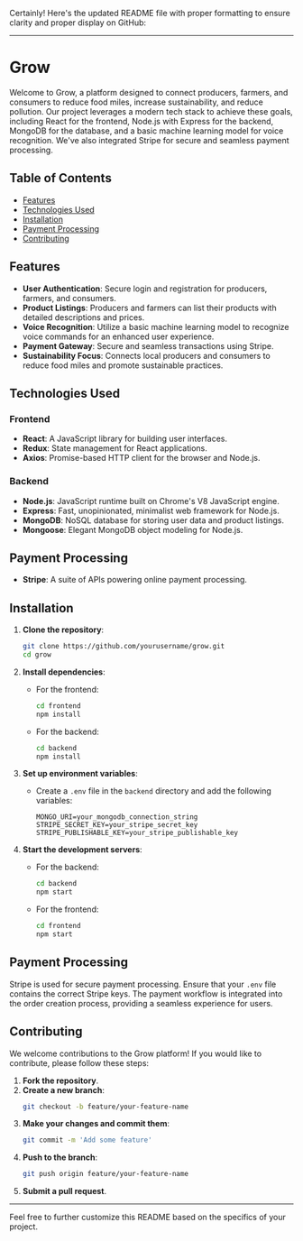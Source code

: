Certainly! Here's the updated README file with proper formatting to ensure clarity and proper display on GitHub:

---

# Grow

Welcome to Grow, a platform designed to connect producers, farmers, and consumers to reduce food miles, increase sustainability, and reduce pollution. Our project leverages a modern tech stack to achieve these goals, including React for the frontend, Node.js with Express for the backend, MongoDB for the database, and a basic machine learning model for voice recognition. We've also integrated Stripe for secure and seamless payment processing.

## Table of Contents

- [Features](#features)
- [Technologies Used](#technologies-used)
- [Installation](#installation)
- [Payment Processing](#payment-processing)
- [Contributing](#contributing)

## Features

- **User Authentication**: Secure login and registration for producers, farmers, and consumers.
- **Product Listings**: Producers and farmers can list their products with detailed descriptions and prices.
- **Voice Recognition**: Utilize a basic machine learning model to recognize voice commands for an enhanced user experience.
- **Payment Gateway**: Secure and seamless transactions using Stripe.
- **Sustainability Focus**: Connects local producers and consumers to reduce food miles and promote sustainable practices.

## Technologies Used

### Frontend

- **React**: A JavaScript library for building user interfaces.
- **Redux**: State management for React applications.
- **Axios**: Promise-based HTTP client for the browser and Node.js.

### Backend

- **Node.js**: JavaScript runtime built on Chrome's V8 JavaScript engine.
- **Express**: Fast, unopinionated, minimalist web framework for Node.js.
- **MongoDB**: NoSQL database for storing user data and product listings.
- **Mongoose**: Elegant MongoDB object modeling for Node.js.

## Payment Processing

- **Stripe**: A suite of APIs powering online payment processing.

## Installation

1. **Clone the repository**:
   ```bash
   git clone https://github.com/yourusername/grow.git
   cd grow
   ```

2. **Install dependencies**:
   - For the frontend:
     ```bash
     cd frontend
     npm install
     ```
   - For the backend:
     ```bash
     cd backend
     npm install
     ```

3. **Set up environment variables**:
   - Create a `.env` file in the `backend` directory and add the following variables:
     ```env
     MONGO_URI=your_mongodb_connection_string
     STRIPE_SECRET_KEY=your_stripe_secret_key
     STRIPE_PUBLISHABLE_KEY=your_stripe_publishable_key
     ```

4. **Start the development servers**:
   - For the backend:
     ```bash
     cd backend
     npm start
     ```
   - For the frontend:
     ```bash
     cd frontend
     npm start
     ```

## Payment Processing

Stripe is used for secure payment processing. Ensure that your `.env` file contains the correct Stripe keys. The payment workflow is integrated into the order creation process, providing a seamless experience for users.

## Contributing

We welcome contributions to the Grow platform! If you would like to contribute, please follow these steps:

1. **Fork the repository**.
2. **Create a new branch**:
   ```bash
   git checkout -b feature/your-feature-name
   ```
3. **Make your changes and commit them**:
   ```bash
   git commit -m 'Add some feature'
   ```
4. **Push to the branch**:
   ```bash
   git push origin feature/your-feature-name
   ```
5. **Submit a pull request**.

---

Feel free to further customize this README based on the specifics of your project.